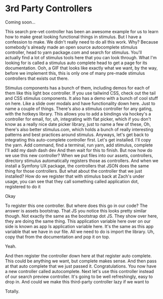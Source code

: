 # 3rd Party Controllers

Coming soon...

This search pre-vet controller has been an awesome example for us to learn how to
make great looking functional things in stimulus. But I have a confession to make. We
didn't really need to do all this work. Why? Because somebody's already made an open
source autocomplete stimulus controller, head to yarn package.com and search for
stimulus. You'll actually find a lot of stimulus tools here that you can look
through. What I'm looking for is called a stimulus auto complete head to get a page
for its documentation. Ooh, a GIF that looks like exactly what we want, by the way,
before we implement this, this is only one of many pre-made stimulus controllers that
exists out there.

Stimulus components has a bunch of them, including demos for each of them like this
light box controller. If you use tailwind CSS, check out the tail and CSS stimulus
components. It also has a demo with a bunch of cool stuff on here. Like a slide over
modals and have functionality down here. Just to name a couple of things. There's
also a stimulus controller for any gating, with the hotkeys library. This allows you
to add a bindings via hockey's a controller for email, for, uh, integrating with flat
picker, which if you don't know as a really nice date picker library, just to name a
few of these, Oh, there's also better stimulus.com, which holds a bunch of really
interesting patterns and best practices around stimulus. Anyways, let's get back to
integrating this auto-complete controller first. Let's get installed. I'll copy the
yarn. Add command, find a terminal, run yarn, add stimulus, complete I'll add my dash
dash dev And then wait for this to finish. But now how do we use this new controller?
When we put files into our assets, controllers, directory stimulus automatically
registers those as controllers. And when we install a Symfony UX package, the
controllers that JSON does the same thing for those controllers. But what about the
controller that we just installed? How do we register that with stimulus back at
Zach's under usage, you can see that they call something called application dot,
registered to do it

Okay

To register this one controller. But where does this go in our code? The answer is
assets bootstrap. That JS you notice this looks pretty similar though. Not exactly
the same as the bootstrap dot JS. They show over here, they are doing the same thing.
This application variable here over on our side is known as app Is application
variable here. It's the same as this app variable that we have in our file. All we
need to do is import the library. Uh, copy that from the documentation and pop it on
top.

Yeah.

And then register the controller down here at that register auto complete. This could
be anything we want, but complete makes sense. And then pass at that auto complete
that we just passed it. Congratulations. You now have a new controller called
autocomplete. Next let's use this controller instead of our search preview
controller. It's going to be well refreshingly, easy to drop in. And could we make
this third-party controller lazy if we want to

Totally.

